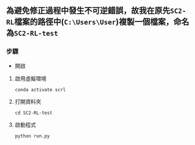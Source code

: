 ## 為避免修正過程中發生不可逆錯誤，故我在原先`SC2-RL`檔案的路徑中(`C:\Users\User`)複製一個檔案，命名為`SC2-RL-test`
### 步驟




* 開啟

1. 啟用虛擬環境
   ```
   conda activate scrl
   ```
   
2. 打開資料夾
   ```
   cd SC2-RL-test
   ```
   
3. 啟動程式
   ```
   python run.py
   ```

